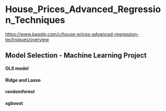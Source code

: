 # House_Prices_Advanced_Regression_Techniques
 https://www.kaggle.com/c/house-prices-advanced-regression-techniques/overview

## Model Selection - Machine Learning Project

#### OLS model
#### Ridge and Lasso
#### randomforest
#### xgboost
